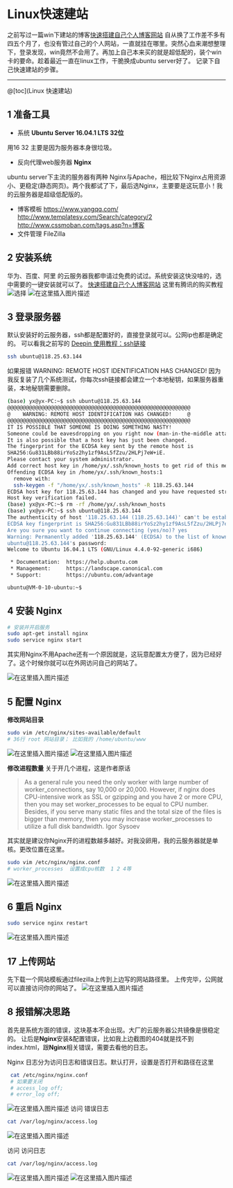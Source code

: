 # Linux快速建站

之前写过一篇win下建站的博客[快速搭建自己个人博客网站](https://blog.csdn.net/a15005784320/article/details/98870991)
自从换了工作差不多有四五个月了，也没有管过自己的个人网站，一直就挂在哪里。突然心血来潮想整理下，登录发现，win竟然不会用了。再加上自己本来买的就是超低配的，装个win卡的要命。趁着最近一直在linux工作，干脆换成ubuntu server好了。
记录下自己快速建站的步骤。

---

  @[toc](Linux 快速建站)

## 1 准备工具

* 系统 **Ubuntu Server 16.04.1 LTS 32位**

用16  32 主要是因为服务器本身很垃圾。



* 反向代理web服务器 **Nginx**

ubuntu server下主流的服务器有两种 Nginx与Apache，相比较下Nginx占用资源小、更稳定(静态网页)。两个我都试了下，最后选Nginx，主要要是这玩意小！我的云服务器是超级低配版的。

* 博客模板
https://www.yangqq.com/
http://www.templatesy.com/Search/category/2
http://www.cssmoban.com/tags.asp?n=博客
* 文件管理  FileZilla

## 2 安装系统

华为、百度、阿里 的云服务器我都申请过免费的试过。系统安装这快没啥的，选中需要的一键安装就可以了。
[快速搭建自己个人博客网站](https://blog.csdn.net/a15005784320/article/details/98870991)
这里有腾讯的购买教程
![选择](https://img-blog.csdnimg.cn/20191207174651187.png#pic_center)
![在这里插入图片描述](https://img-blog.csdnimg.cn/20191207180408347.png)


## 3 登录服务器

默认安装好的云服务器，ssh都是配置好的，直接登录就可以。公网ip也都是确定的。
可以看我之前写的 [Deepin 使用教程：ssh链接](https://blog.csdn.net/a15005784320/article/details/103220785)

```bash
ssh ubuntu@118.25.63.144
```

如果报错 WARNING: REMOTE HOST IDENTIFICATION HAS CHANGED!
因为我反复装了几个系统测试，你每次ssh链接都会建立一个本地秘钥，如果服务器重装，本地秘钥需要删除。

```bash
(base) yx@yx-PC:~$ ssh ubuntu@118.25.63.144
@@@@@@@@@@@@@@@@@@@@@@@@@@@@@@@@@@@@@@@@@@@@@@@@@@@@@@@@@@@
@    WARNING: REMOTE HOST IDENTIFICATION HAS CHANGED!     @
@@@@@@@@@@@@@@@@@@@@@@@@@@@@@@@@@@@@@@@@@@@@@@@@@@@@@@@@@@@
IT IS POSSIBLE THAT SOMEONE IS DOING SOMETHING NASTY!
Someone could be eavesdropping on you right now (man-in-the-middle attack)!
It is also possible that a host key has just been changed.
The fingerprint for the ECDSA key sent by the remote host is
SHA256:Gu831LBb88irYoSz2hy1zf9AsL5fZzu/2HLPj7eW+iE.
Please contact your system administrator.
Add correct host key in /home/yx/.ssh/known_hosts to get rid of this message.
Offending ECDSA key in /home/yx/.ssh/known_hosts:1
  remove with:
  ssh-keygen -f "/home/yx/.ssh/known_hosts" -R 118.25.63.144
ECDSA host key for 118.25.63.144 has changed and you have requested strict checking.
Host key verification failed.
(base) yx@yx-PC:~$ rm -rf /home/yx/.ssh/known_hosts 
(base) yx@yx-PC:~$ ssh ubuntu@118.25.63.144
The authenticity of host '118.25.63.144 (118.25.63.144)' can't be established.
ECDSA key fingerprint is SHA256:Gu831LBb88irYoSz2hy1zf9AsL5fZzu/2HLPj7eW+iE.
Are you sure you want to continue connecting (yes/no)? yes
Warning: Permanently added '118.25.63.144' (ECDSA) to the list of known hosts.
ubuntu@118.25.63.144's password: 
Welcome to Ubuntu 16.04.1 LTS (GNU/Linux 4.4.0-92-generic i686)

 * Documentation:  https://help.ubuntu.com
 * Management:     https://landscape.canonical.com
 * Support:        https://ubuntu.com/advantage

ubuntu@VM-0-10-ubuntu:~$ 
```

## 4 安装 Nginx
```bash
# 安装并开启服务
sudo apt-get install nginx
sudo service nginx start
```
其实用Nginx不用Apache还有一个原因就是，这玩意配置太方便了，因为已经好了。这个时候你就可以在外网访问自己的网站了。

![在这里插入图片描述](https://img-blog.csdnimg.cn/20191207181417877.png)



## 5 配置 Nginx

**修改网站目录**

```bash
sudo vim /etc/nginx/sites-available/default
# 36行 root 网站目录； 比如我的 /home/ubuntu/www
```
![在这里插入图片描述](https://img-blog.csdnimg.cn/20191207182505689.png#pic_center)
![在这里插入图片描述](https://img-blog.csdnimg.cn/2019120718261766.png#pic_center)

**修改进程数量**
关于开几个进程，这是作者原话
> As a general rule you need the only worker with large number of worker_connections, say 10,000 or 20,000.
However, if nginx does CPU-intensive work as SSL or gzipping and you have 2 or more CPU, then you may set worker_processes to be equal to CPU number.
Besides, if you serve many static files and the total size of the files is bigger than memory, then you may increase worker_processes to utilize a full disk bandwidth. Igor Sysoev

其实就是建议你Nginx开的进程数越多越好。对我没卵用，我的云服务器就是单核。更改位置在这里。

```bash
sudo vim /etc/nginx/nginx.conf
# worker_processes  设置成cpu核数  1 2 4等
```
![在这里插入图片描述](https://img-blog.csdnimg.cn/20191207182140429.png#pic_center)



## 6 重启 Nginx

```bash
sudo service nginx restart
```
![在这里插入图片描述](https://img-blog.csdnimg.cn/2019120718275344.png#pic_center)


## 17 上传网站
先下载一个网站模板通过filezilla上传到上边写的网站路径里。
上传完毕，公网就可以直接访问你的网站了。
![在这里插入图片描述](https://img-blog.csdnimg.cn/20191207183631432.png)

## 8 报错解决思路
首先是系统方面的错误，这块基本不会出现。大厂的云服务器公共镜像是很稳定的。
让后是**Nginx**安装&配置错误，比如我上边截图的404就是找不到index.html，跟**Nginx**相关错误，需要去看他的日志。

Nginx 日志分为访问日志和错误日志。默认打开，设置是否打开和路径在这里

```bash
 cat /etc/nginx/nginx.conf
 # 如果要关闭 
 # access_log off;
 # error_log off;
```

![在这里插入图片描述](https://img-blog.csdnimg.cn/20191207184544300.png#pic_center)
访问 错误日志
```bash
cat /var/log/nginx/access.log 
```
![在这里插入图片描述](https://img-blog.csdnimg.cn/20191207185307929.png#pic_center)

访问 访问日志

```bash
cat /var/log/nginx/access.log 
```
![在这里插入图片描述](https://img-blog.csdnimg.cn/2019120718510955.png#pic_center)
![在这里插入图片描述](https://img-blog.csdnimg.cn/20191207185133848.png#pic_center)




